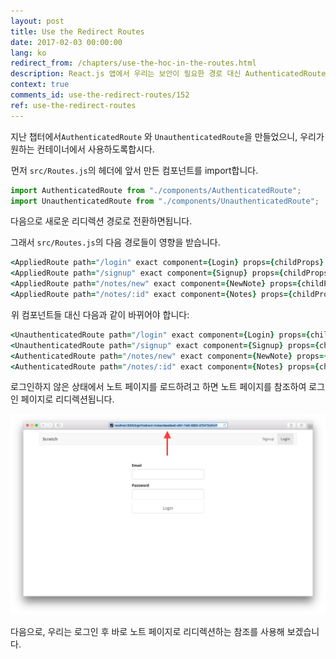 ```yaml
---
layout: post
title: Use the Redirect Routes
date: 2017-02-03 00:00:00
lang: ko 
redirect_from: /chapters/use-the-hoc-in-the-routes.html
description: React.js 앱에서 우리는 보안이 필요한 경로 대신 AuthenticatedRoute 및 UnauthenticatedRoute를 사용할 수 있습니다. React Router v4의 스위치 컴포넌트에서 이 작업을 수행 할 것입니다.
context: true
comments_id: use-the-redirect-routes/152
ref: use-the-redirect-routes
---
```


지난 챕터에서`AuthenticatedRoute` 와 `UnauthenticatedRoute`을 만들었으니, 우리가 원하는 컨테이너에서 사용하도록합시다.

<img class="code-marker" src="/assets/s.png" />먼저 `src/Routes.js`의 헤더에 앞서 만든 컴포넌트를 import합니다.

``` javascript
import AuthenticatedRoute from "./components/AuthenticatedRoute";
import UnauthenticatedRoute from "./components/UnauthenticatedRoute";
```

다음으로 새로운 리디렉션 경로로 전환하면됩니다.

그래서 `src/Routes.js`의 다음 경로들이 영향을 받습니다.

``` coffee
<AppliedRoute path="/login" exact component={Login} props={childProps} />
<AppliedRoute path="/signup" exact component={Signup} props={childProps} />
<AppliedRoute path="/notes/new" exact component={NewNote} props={childProps} />
<AppliedRoute path="/notes/:id" exact component={Notes} props={childProps} />
```

<img class="code-marker" src="/assets/s.png" />위 컴포넌트들 대신 다음과 같이 바뀌어야 합니다:

``` coffee
<UnauthenticatedRoute path="/login" exact component={Login} props={childProps} />
<UnauthenticatedRoute path="/signup" exact component={Signup} props={childProps} />
<AuthenticatedRoute path="/notes/new" exact component={NewNote} props={childProps} />
<AuthenticatedRoute path="/notes/:id" exact component={Notes} props={childProps} />
```

로그인하지 않은 상태에서 노트 페이지를 로드하려고 하면 노트 페이지를 참조하여 로그인 페이지로 리디렉션됩니다.

![로그인 스크린 샷으로 리디렉션 된 노트 페이지](/assets/note-page-redirected-to-login.png)

다음으로, 우리는 로그인 후 바로 노트 페이지로 리디렉션하는 참조를 사용해 보겠습니다.

